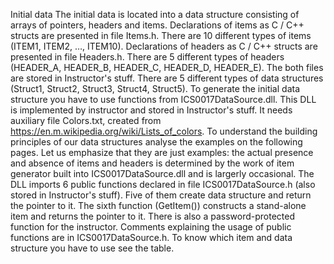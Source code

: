 Initial data
The initial data is located into a data structure consisting of arrays of pointers, headers and items.
Declarations of items as C / C++ structs are presented in file Items.h. There are 10 different types of items
(ITEM1, ITEM2, …, ITEM10). Declarations of headers as C / C++ structs are presented in file Headers.h.
There are 5 different types of headers (HEADER_A, HEADER_B, HEADER_C, HEADER_D, HEADER_E). The
both files are stored in Instructor's stuff.
There are 5 different types of data structures (Struct1, Struct2, Struct3, Struct4, Struct5). To generate the
initial data structure you have to use functions from ICS0017DataSource.dll. This DLL is implemented by
instructor and stored in Instructor's stuff. It needs auxiliary file Colors.txt, created from
https://en.m.wikipedia.org/wiki/Lists_of_colors.
To understand the building principles of our data structures analyse the examples on the following pages.
Let us emphasize that they are just examples: the actual presence and absence of items and headers is
determined by the work of item generator built into ICS0017DataSource.dll and is largerly occasional.
The DLL imports 6 public functions declared in file ICS0017DataSource.h (also stored in Instructor's stuff).
Five of them create data structure and return the pointer to it. The sixth function (GetItem()) constructs a
stand-alone item and returns the pointer to it. There is also a password-protected function for the
instructor. Comments explaining the usage of public functions are in ICS0017DataSource.h.
To know which item and data structure you have to use see the table.
